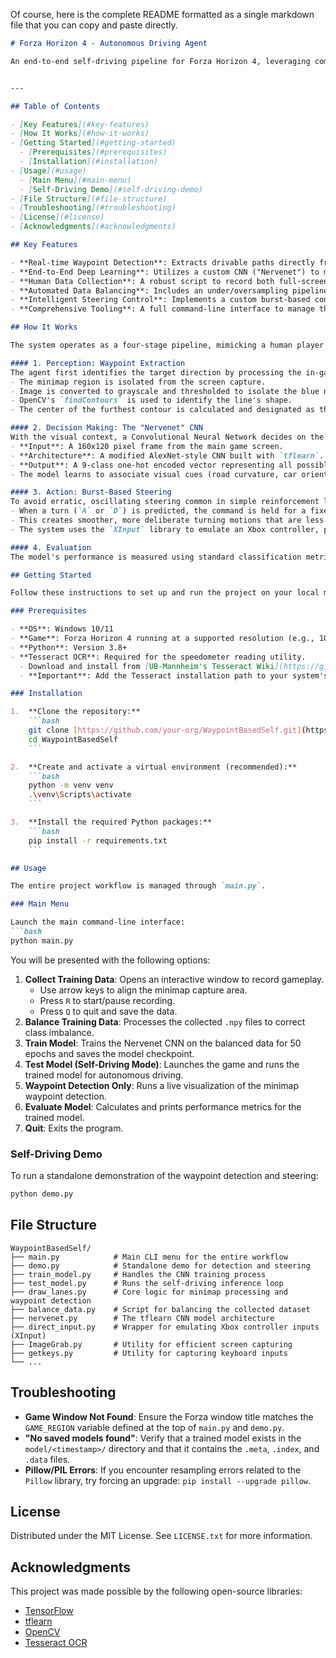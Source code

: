 Of course, here is the complete README formatted as a single markdown file that you can copy and paste directly.

````markdown
# Forza Horizon 4 - Autonomous Driving Agent

An end-to-end self-driving pipeline for Forza Horizon 4, leveraging computer vision to interpret on-screen data and a Convolutional Neural Network (CNN) to control the vehicle in real-time. This project operates entirely on visual input, requiring no access to the game's internal memory or APIs.


---

## Table of Contents

- [Key Features](#key-features)
- [How It Works](#how-it-works)
- [Getting Started](#getting-started)
  - [Prerequisites](#prerequisites)
  - [Installation](#installation)
- [Usage](#usage)
  - [Main Menu](#main-menu)
  - [Self-Driving Demo](#self-driving-demo)
- [File Structure](#file-structure)
- [Troubleshooting](#troubleshooting)
- [License](#license)
- [Acknowledgments](#acknowledgments)

## Key Features

- **Real-time Waypoint Detection**: Extracts drivable paths directly from the in-game minimap by detecting and processing the blue route line.
- **End-to-End Deep Learning**: Utilizes a custom CNN ("Nervenet") to map raw screen pixels directly to driving commands (`[W, A, S, D]`).
- **Human Data Collection**: A robust script to record both full-screen and minimap image data along with corresponding human keyboard inputs.
- **Automated Data Balancing**: Includes an under/oversampling pipeline to prevent model bias towards common actions like driving straight.
- **Intelligent Steering Control**: Implements a custom burst-based controller to mitigate the common problem of high-frequency steering oscillation.
- **Comprehensive Tooling**: A full command-line interface to manage the entire workflow: data collection, balancing, training, testing, and performance evaluation.

## How It Works

The system operates as a four-stage pipeline, mimicking a human player's cognitive process: Perception → Decision Making → Action.

#### 1. Perception: Waypoint Extraction
The agent first identifies the target direction by processing the in-game minimap.
- The minimap region is isolated from the screen capture.
- Image is converted to grayscale and thresholded to isolate the blue navigation line.
- OpenCV's `findContours` is used to identify the line's shape.
- The center of the furthest contour is calculated and designated as the target waypoint.

#### 2. Decision Making: The "Nervenet" CNN
With the visual context, a Convolutional Neural Network decides on the appropriate driving command.
- **Input**: A 160x120 pixel frame from the main game screen.
- **Architecture**: A modified AlexNet-style CNN built with `tflearn`.
- **Output**: A 9-class one-hot encoded vector representing all possible driving inputs (e.g., `[Forward, Left, Right, Forward+Left, etc.]`).
- The model learns to associate visual cues (road curvature, car orientation) with the correct human-provided driving commands from the training data.

#### 3. Action: Burst-Based Steering
To avoid erratic, oscillating steering common in simple reinforcement learning agents, this project uses a burst-based controller.
- When a turn (`A` or `D`) is predicted, the command is held for a fixed duration (0.5 seconds).
- This creates smoother, more deliberate turning motions that are less prone to over-correction.
- The system uses the `XInput` library to emulate an Xbox controller, providing reliable inputs to the game.

#### 4. Evaluation
The model's performance is measured using standard classification metrics (Accuracy, Precision, Recall, F1-score) on a held-out test dataset, ensuring an objective assessment of its decision-making capabilities.

## Getting Started

Follow these instructions to set up and run the project on your local machine.

### Prerequisites

- **OS**: Windows 10/11
- **Game**: Forza Horizon 4 running at a supported resolution (e.g., 1024x768, windowed).
- **Python**: Version 3.8+
- **Tesseract OCR**: Required for the speedometer reading utility.
  - Download and install from [UB-Mannheim's Tesseract Wiki](https://github.com/UB-Mannheim/tesseract/wiki).
  - **Important**: Add the Tesseract installation path to your system's `PATH` environment variable.

### Installation

1.  **Clone the repository:**
    ```bash
    git clone [https://github.com/your-org/WaypointBasedSelf.git](https://github.com/your-org/WaypointBasedSelf.git)
    cd WaypointBasedSelf
    ```

2.  **Create and activate a virtual environment (recommended):**
    ```bash
    python -m venv venv
    .\venv\Scripts\activate
    ```

3.  **Install the required Python packages:**
    ```bash
    pip install -r requirements.txt
    ```

## Usage

The entire project workflow is managed through `main.py`.

### Main Menu

Launch the main command-line interface:
```bash
python main.py
````

You will be presented with the following options:

1.  **Collect Training Data**: Opens an interactive window to record gameplay.
      - Use arrow keys to align the minimap capture area.
      - Press `R` to start/pause recording.
      - Press `Q` to quit and save the data.
2.  **Balance Training Data**: Processes the collected `.npy` files to correct class imbalance.
3.  **Train Model**: Trains the Nervenet CNN on the balanced data for 50 epochs and saves the model checkpoint.
4.  **Test Model (Self-Driving Mode)**: Launches the game and runs the trained model for autonomous driving.
5.  **Waypoint Detection Only**: Runs a live visualization of the minimap waypoint detection.
6.  **Evaluate Model**: Calculates and prints performance metrics for the trained model.
7.  **Quit**: Exits the program.

### Self-Driving Demo

To run a standalone demonstration of the waypoint detection and steering:

```bash
python demo.py
```

## File Structure

```
WaypointBasedSelf/
├── main.py            # Main CLI menu for the entire workflow
├── demo.py            # Standalone demo for detection and steering
├── train_model.py     # Handles the CNN training process
├── test_model.py      # Runs the self-driving inference loop
├── draw_lanes.py      # Core logic for minimap processing and waypoint detection
├── balance_data.py    # Script for balancing the collected dataset
├── nervenet.py        # The tflearn CNN model architecture
├── direct_input.py    # Wrapper for emulating Xbox controller inputs (XInput)
├── ImageGrab.py       # Utility for efficient screen capturing
├── getkeys.py         # Utility for capturing keyboard inputs
└── ...
```

## Troubleshooting

  - **Game Window Not Found**: Ensure the Forza window title matches the `GAME_REGION` variable defined at the top of `main.py` and `demo.py`.
  - **"No saved models found"**: Verify that a trained model exists in the `model/<timestamp>/` directory and that it contains the `.meta`, `.index`, and `.data` files.
  - **Pillow/PIL Errors**: If you encounter resampling errors related to the `Pillow` library, try forcing an upgrade: `pip install --upgrade pillow`.

## License

Distributed under the MIT License. See `LICENSE.txt` for more information.

## Acknowledgments

This project was made possible by the following open-source libraries:

  - [TensorFlow](https://www.tensorflow.org/)
  - [tflearn](https://github.com/tflearn/tflearn)
  - [OpenCV](https://opencv.org/)
  - [Tesseract OCR](https://github.com/tesseract-ocr/tesseract)

<!-- end list -->

```
```
